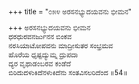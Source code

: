 +++
title = "೦೫೪ ಅರಸನಭ್ಯುದಯವನು ಭೀಮನ"

+++
ಅರಸನಭ್ಯುದಯವನು ಭೀಮನ  
ಧರಧುರವನರ್ಜುನನ ಬಿಂಕವ  
ನರಸಿಯಾಟೋಪವನು ಮಾದ್ರೀಸುತರ ಸಂಭ್ರಮವ  
ಹೊರೆಯ ಧೃಷ್ಟದ್ಯುಮ್ನ ದ್ರುಪದಾ  
ದ್ಯರ ವೃಥಾಡಂಬರವ ಕಂಡೆದೆ  
ಬಿರಿದುದಳುಕಿದೆನಳುಕಿದೆನು ಸಂತವಿಸಲರಿದೆಂದ   ॥54॥
